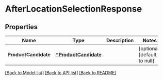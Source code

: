 # AfterLocationSelectionResponse

## Properties
Name | Type | Description | Notes
------------ | ------------- | ------------- | -------------
**ProductCandidate** | [***ProductCandidate**](ProductCandidate.md) |  | [optional] [default to null]

[[Back to Model list]](../README.md#documentation-for-models) [[Back to API list]](../README.md#documentation-for-api-endpoints) [[Back to README]](../README.md)


